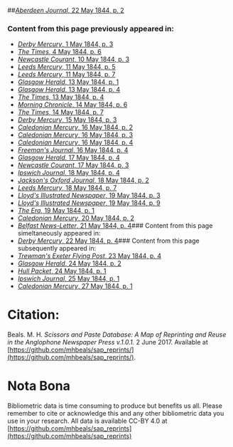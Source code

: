 ##[*Aberdeen Journal*, 22 May 1844, p. 2](https://mhbeals.github.io/sap_html/Aberdeen-Journal/Aberdeen-Journal-22-May-1844-p-2)

### Content from this page previously appeared in:
+ [*Derby Mercury*, 1 May 1844, p. 3](https://mhbeals.github.io/sap_html/Derby-Mercury/Derby-Mercury-1-May-1844-p-3)
+ [*The Times*, 4 May 1844, p. 6](https://mhbeals.github.io/sap_html/The-Times/The-Times-4-May-1844-p-6)
+ [*Newcastle Courant*, 10 May 1844, p. 3](https://mhbeals.github.io/sap_html/Newcastle-Courant/Newcastle-Courant-10-May-1844-p-3)
+ [*Leeds Mercury*, 11 May 1844, p. 5](https://mhbeals.github.io/sap_html/Leeds-Mercury/Leeds-Mercury-11-May-1844-p-5)
+ [*Leeds Mercury*, 11 May 1844, p. 7](https://mhbeals.github.io/sap_html/Leeds-Mercury/Leeds-Mercury-11-May-1844-p-7)
+ [*Glasgow Herald*, 13 May 1844, p. 1](https://mhbeals.github.io/sap_html/Glasgow-Herald/Glasgow-Herald-13-May-1844-p-1)
+ [*Glasgow Herald*, 13 May 1844, p. 4](https://mhbeals.github.io/sap_html/Glasgow-Herald/Glasgow-Herald-13-May-1844-p-4)
+ [*The Times*, 13 May 1844, p. 4](https://mhbeals.github.io/sap_html/The-Times/The-Times-13-May-1844-p-4)
+ [*Morning Chronicle*, 14 May 1844, p. 6](https://mhbeals.github.io/sap_html/Morning-Chronicle/Morning-Chronicle-14-May-1844-p-6)
+ [*The Times*, 14 May 1844, p. 7](https://mhbeals.github.io/sap_html/The-Times/The-Times-14-May-1844-p-7)
+ [*Derby Mercury*, 15 May 1844, p. 3](https://mhbeals.github.io/sap_html/Derby-Mercury/Derby-Mercury-15-May-1844-p-3)
+ [*Caledonian Mercury*, 16 May 1844, p. 2](https://mhbeals.github.io/sap_html/Caledonian-Mercury/Caledonian-Mercury-16-May-1844-p-2)
+ [*Caledonian Mercury*, 16 May 1844, p. 3](https://mhbeals.github.io/sap_html/Caledonian-Mercury/Caledonian-Mercury-16-May-1844-p-3)
+ [*Caledonian Mercury*, 16 May 1844, p. 4](https://mhbeals.github.io/sap_html/Caledonian-Mercury/Caledonian-Mercury-16-May-1844-p-4)
+ [*Freeman's Journal*, 16 May 1844, p. 4](https://mhbeals.github.io/sap_html/Freeman's-Journal/Freeman's-Journal-16-May-1844-p-4)
+ [*Glasgow Herald*, 17 May 1844, p. 4](https://mhbeals.github.io/sap_html/Glasgow-Herald/Glasgow-Herald-17-May-1844-p-4)
+ [*Newcastle Courant*, 17 May 1844, p. 3](https://mhbeals.github.io/sap_html/Newcastle-Courant/Newcastle-Courant-17-May-1844-p-3)
+ [*Ipswich Journal*, 18 May 1844, p. 4](https://mhbeals.github.io/sap_html/Ipswich-Journal/Ipswich-Journal-18-May-1844-p-4)
+ [*Jackson's Oxford Journal*, 18 May 1844, p. 2](https://mhbeals.github.io/sap_html/Jackson's-Oxford-Journal/Jackson's-Oxford-Journal-18-May-1844-p-2)
+ [*Leeds Mercury*, 18 May 1844, p. 7](https://mhbeals.github.io/sap_html/Leeds-Mercury/Leeds-Mercury-18-May-1844-p-7)
+ [*Lloyd's Illustrated Newspaper*, 19 May 1844, p. 3](https://mhbeals.github.io/sap_html/Lloyd's-Illustrated-Newspaper/Lloyd's-Illustrated-Newspaper-19-May-1844-p-3)
+ [*Lloyd's Illustrated Newspaper*, 19 May 1844, p. 9](https://mhbeals.github.io/sap_html/Lloyd's-Illustrated-Newspaper/Lloyd's-Illustrated-Newspaper-19-May-1844-p-9)
+ [*The Era*, 19 May 1844, p. 1](https://mhbeals.github.io/sap_html/The-Era/The-Era-19-May-1844-p-1)
+ [*Caledonian Mercury*, 20 May 1844, p. 2](https://mhbeals.github.io/sap_html/Caledonian-Mercury/Caledonian-Mercury-20-May-1844-p-2)
+ [*Belfast News-Letter*, 21 May 1844, p. 4](https://mhbeals.github.io/sap_html/Belfast-News-Letter/Belfast-News-Letter-21-May-1844-p-4)### Content from this page simeltaneously appeared in:
+ [*Derby Mercury*, 22 May 1844, p. 4](https://mhbeals.github.io/sap_html/Derby-Mercury/Derby-Mercury-22-May-1844-p-4)### Content from this page subsequently appeared in:
+ [*Trewman's Exeter Flying Post*, 23 May 1844, p. 4](https://mhbeals.github.io/sap_html/Trewman's-Exeter-Flying-Post/Trewman's-Exeter-Flying-Post-23-May-1844-p-4)
+ [*Glasgow Herald*, 24 May 1844, p. 2](https://mhbeals.github.io/sap_html/Glasgow-Herald/Glasgow-Herald-24-May-1844-p-2)
+ [*Hull Packet*, 24 May 1844, p. 1](https://mhbeals.github.io/sap_html/Hull-Packet/Hull-Packet-24-May-1844-p-1)
+ [*Ipswich Journal*, 25 May 1844, p. 1](https://mhbeals.github.io/sap_html/Ipswich-Journal/Ipswich-Journal-25-May-1844-p-1)
+ [*Caledonian Mercury*, 27 May 1844, p. 1](https://mhbeals.github.io/sap_html/Caledonian-Mercury/Caledonian-Mercury-27-May-1844-p-1)
                    
# Citation: 

Beals. M. H. *Scissors and Paste Database: A Map of Reprinting and Reuse in the Anglophone Newspaper Press v.1.0.1.* 2 June 2017. Available at [https://github.com/mhbeals/sap_reprints/](https://github.com/mhbeals/sap_reprints/). 
                    
# Nota Bona

Bibliometric data is time consuming to produce but benefits us all. Please remember to cite or acknowledge this and any other bibliometric data you use in your research. All data is available CC-BY 4.0 at [https://github.com/mhbeals/sap_reprints](https://github.com/mhbeals/sap_reprints)